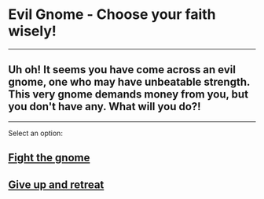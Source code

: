# Evil Gnome - Choose your faith wisely!
---
## Uh oh! It seems you have come across an evil gnome, one who may have unbeatable strength. This very gnome demands money from you, but you don't have any. What will you do?!
---
Select an option: 
## [Fight the gnome](fightgnome.md)
## [Give up and retreat](giveup.md)